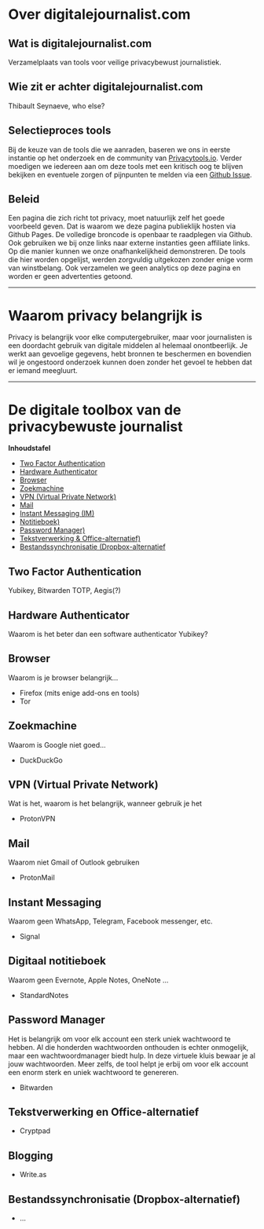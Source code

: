 # Over digitalejournalist.com
## Wat is digitalejournalist.com
Verzamelplaats van tools voor veilige privacybewust journalistiek.

## Wie zit er achter digitalejournalist.com 
Thibault Seynaeve, who else? 

## Selectieproces tools 
Bij de keuze van de tools die we aanraden, baseren we ons in eerste instantie op het onderzoek en de community van [Privacytools.io](https://privacytools.io). Verder moedigen we iedereen aan om deze tools met een kritisch oog te blijven bekijken en eventuele zorgen of pijnpunten te melden via een [Github Issue](https://github.com/yetimedia/digitalejournalist.com/issues).

## Beleid
Een pagina die zich richt tot privacy, moet natuurlijk zelf het goede voorbeeld geven. Dat is waarom we deze pagina publieklijk hosten via Github Pages. De volledige broncode is openbaar te raadplegen via Github. Ook gebruiken we bij onze links naar externe instanties geen affiliate links. Op die manier kunnen we onze onafhankelijkheid demonstreren. De tools die hier worden opgelijst, werden zorgvuldig uitgekozen zonder enige vorm van winstbelang. Ook verzamelen we geen analytics op deze pagina en worden er geen advertenties getoond. 

---

# Waarom privacy belangrijk is 
Privacy is belangrijk voor elke computergebruiker, maar voor journalisten is een doordacht gebruik van digitale middelen al helemaal onontbeerlijk. Je werkt aan gevoelige gegevens, hebt bronnen te beschermen en bovendien wil je ongestoord onderzoek kunnen doen zonder het gevoel te hebben dat er iemand meegluurt. 

---

# De digitale toolbox van de privacybewuste journalist 

**Inhoudstafel**
- [Two Factor Authentication](#2fa)
- [Hardware Authenticator](#hardware-authenticator)
- [Browser](#browser)
- [Zoekmachine](#zoekmachine)
- [VPN (Virtual Private Network)](#vpn)
- [Mail](#mail)
- [Instant Messaging (IM)](#im)
- [Notitieboek)](#notitieboek)
- [Password Manager)](#passwordmanager)
- [Tekstverwerking & Office-alternatief)](#office)
- [Bestandssynchronisatie (Dropbox-alternatief](#bestandssynchronisatie)

<a name="2fa"></a>
## Two Factor Authentication
Yubikey, Bitwarden TOTP, Aegis(?)

<a name="hardware-authenticator"></a>
## Hardware Authenticator
Waarom is het beter dan een software authenticator 
Yubikey? 

<a name="browser"></a>
## Browser
Waarom is je browser belangrijk... 
- Firefox (mits enige add-ons en tools) 
- Tor

<a name="zoekmachine"></a>
## Zoekmachine
Waarom is Google niet goed...
- DuckDuckGo 

<a name="vpn"></a>
## VPN (Virtual Private Network)
Wat is het, waarom is het belangrijk, wanneer gebruik je het 
- ProtonVPN

<a name="mail"></a>
## Mail
Waarom niet Gmail of Outlook gebruiken 
- ProtonMail

<a name="im"></a>
## Instant Messaging
Waarom geen WhatsApp, Telegram, Facebook messenger, etc.
- Signal

<a name="notitieboek"></a>
## Digitaal notitieboek
Waarom geen Evernote, Apple Notes, OneNote ... 
- StandardNotes

<a name="passwordmanager"></a>
## Password Manager
Het is belangrijk om voor elk account een sterk uniek wachtwoord te hebben. Al die honderden wachtwoorden onthouden is echter onmogelijk, maar een wachtwoordmanager biedt hulp. In deze virtuele kluis bewaar je al jouw wachtwoorden. Meer zelfs, de tool helpt je erbij om voor elk account een enorm sterk en uniek wachtwoord te genereren. 
- Bitwarden

<a name="office"></a>
## Tekstverwerking en Office-alternatief

- Cryptpad

<a name="blogging"></a>
## Blogging

- Write.as

<a name="bestandssynchronisatie"></a>
## Bestandssynchronisatie (Dropbox-alternatief)

- ...


